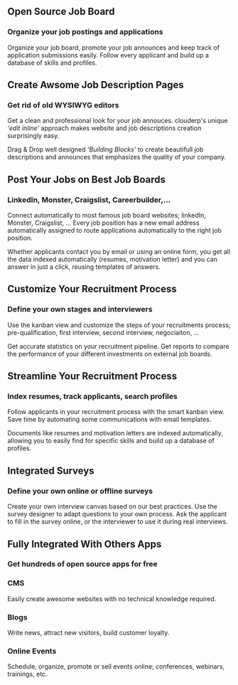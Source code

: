 Open Source Job Board
---------------------

### Organize your job postings and applications

Organize your job board, promote your job announces and keep track of application submissions easily. Follow every applicant and build up a database of skills and profiles.

Create Awsome Job Description Pages
-----------------------------------

### Get rid of old WYSIWYG editors

Get a clean and professional look for your job annouces. clouderp's unique *'edit inline'* approach makes website and job descriptions creation surprisingly easy.

Drag & Drop well designed *'Building Blocks'* to create beautifull job descriptions and announces that emphasizes the quality of your company.

Post Your Jobs on Best Job Boards
---------------------------------

### LinkedIn, Monster, Craigslist, Careerbuilder,...

Connect automatically to most famous job board websites; linkedIn, Monster, Craigslist, ... Every job position has a new email address automatically assigned to route applications automatically to the right job position.

Whether applicants contact you by email or using an online form, you get all the data indexed automatically (resumes, motivation letter) and you can answer in just a click, reusing templates of answers.

Customize Your Recruitment Process
----------------------------------

### Define your own stages and interviewers

Use the kanban view and customize the steps of your recruitments process; pre-qualification, first interview, second interview, negociaiton, ...

Get accurate statistics on your recruitment pipeline. Get reports to compare the performance of your different investments on external job boards.

Streamline Your Recruitment Process
-----------------------------------

### Index resumes, track applicants, search profiles

Follow applicants in your recruitment process with the smart kanban view. Save time by automating some communications with email templates.

Documents like resumes and motivation letters are indexed automatically, allowing you to easily find for specific skills and build up a database of profiles.

Integrated Surveys
------------------

### Define your own online or offline surveys

Create your own interview canvas based on our best practices. Use the survey designer to adapt questions to your own process. Ask the applicant to fill in the survey online, or the interviewer to use it during real interviews.

Fully Integrated With Others Apps
---------------------------------

### Get hundreds of open source apps for free


### CMS

Easily create awesome websites with no technical knowledge required.

### Blogs

Write news, attract new visitors, build customer loyalty.


### Online Events

Schedule, organize, promote or sell events online; conferences, webinars, trainings, etc.

